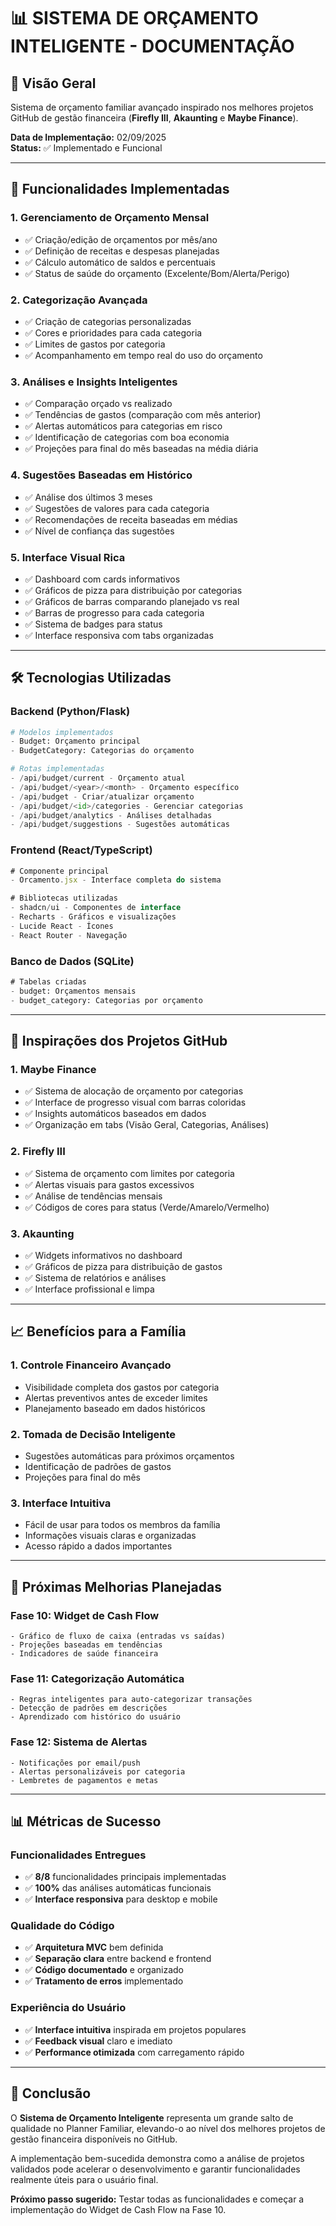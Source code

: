 # 📊 SISTEMA DE ORÇAMENTO INTELIGENTE - DOCUMENTAÇÃO

## 🎯 Visão Geral

Sistema de orçamento familiar avançado inspirado nos melhores projetos GitHub de gestão financeira (**Firefly III**, **Akaunting** e **Maybe Finance**). 

**Data de Implementação:** 02/09/2025  
**Status:** ✅ Implementado e Funcional

---

## 🚀 Funcionalidades Implementadas

### 1. **Gerenciamento de Orçamento Mensal**
- ✅ Criação/edição de orçamentos por mês/ano
- ✅ Definição de receitas e despesas planejadas
- ✅ Cálculo automático de saldos e percentuais
- ✅ Status de saúde do orçamento (Excelente/Bom/Alerta/Perigo)

### 2. **Categorização Avançada**
- ✅ Criação de categorias personalizadas
- ✅ Cores e prioridades para cada categoria
- ✅ Limites de gastos por categoria
- ✅ Acompanhamento em tempo real do uso do orçamento

### 3. **Análises e Insights Inteligentes**
- ✅ Comparação orçado vs realizado
- ✅ Tendências de gastos (comparação com mês anterior)
- ✅ Alertas automáticos para categorias em risco
- ✅ Identificação de categorias com boa economia
- ✅ Projeções para final do mês baseadas na média diária

### 4. **Sugestões Baseadas em Histórico**
- ✅ Análise dos últimos 3 meses
- ✅ Sugestões de valores para cada categoria
- ✅ Recomendações de receita baseadas em médias
- ✅ Nível de confiança das sugestões

### 5. **Interface Visual Rica**
- ✅ Dashboard com cards informativos
- ✅ Gráficos de pizza para distribuição por categorias
- ✅ Gráficos de barras comparando planejado vs real
- ✅ Barras de progresso para cada categoria
- ✅ Sistema de badges para status
- ✅ Interface responsiva com tabs organizadas

---

## 🛠 Tecnologias Utilizadas

### Backend (Python/Flask)
```python
# Modelos implementados
- Budget: Orçamento principal
- BudgetCategory: Categorias do orçamento

# Rotas implementadas
- /api/budget/current - Orçamento atual
- /api/budget/<year>/<month> - Orçamento específico
- /api/budget - Criar/atualizar orçamento
- /api/budget/<id>/categories - Gerenciar categorias
- /api/budget/analytics - Análises detalhadas
- /api/budget/suggestions - Sugestões automáticas
```

### Frontend (React/TypeScript)
```jsx
# Componente principal
- Orcamento.jsx - Interface completa do sistema

# Bibliotecas utilizadas
- shadcn/ui - Componentes de interface
- Recharts - Gráficos e visualizações
- Lucide React - Ícones
- React Router - Navegação
```

### Banco de Dados (SQLite)
```sql
# Tabelas criadas
- budget: Orçamentos mensais
- budget_category: Categorias por orçamento
```

---

## 🎨 Inspirações dos Projetos GitHub

### 1. **Maybe Finance** 
- ✅ Sistema de alocação de orçamento por categorias
- ✅ Interface de progresso visual com barras coloridas
- ✅ Insights automáticos baseados em dados
- ✅ Organização em tabs (Visão Geral, Categorias, Análises)

### 2. **Firefly III**
- ✅ Sistema de orçamento com limites por categoria
- ✅ Alertas visuais para gastos excessivos
- ✅ Análise de tendências mensais
- ✅ Códigos de cores para status (Verde/Amarelo/Vermelho)

### 3. **Akaunting**
- ✅ Widgets informativos no dashboard
- ✅ Gráficos de pizza para distribuição de gastos
- ✅ Sistema de relatórios e análises
- ✅ Interface profissional e limpa

---

## 📈 Benefícios para a Família

### 1. **Controle Financeiro Avançado**
- Visibilidade completa dos gastos por categoria
- Alertas preventivos antes de exceder limites
- Planejamento baseado em dados históricos

### 2. **Tomada de Decisão Inteligente**
- Sugestões automáticas para próximos orçamentos
- Identificação de padrões de gastos
- Projeções para final do mês

### 3. **Interface Intuitiva**
- Fácil de usar para todos os membros da família
- Informações visuais claras e organizadas
- Acesso rápido a dados importantes

---

## 🔮 Próximas Melhorias Planejadas

### Fase 10: Widget de Cash Flow
```
- Gráfico de fluxo de caixa (entradas vs saídas)
- Projeções baseadas em tendências
- Indicadores de saúde financeira
```

### Fase 11: Categorização Automática
```
- Regras inteligentes para auto-categorizar transações
- Detecção de padrões em descrições
- Aprendizado com histórico do usuário
```

### Fase 12: Sistema de Alertas
```
- Notificações por email/push
- Alertas personalizáveis por categoria
- Lembretes de pagamentos e metas
```

---

## 📊 Métricas de Sucesso

### Funcionalidades Entregues
- ✅ **8/8** funcionalidades principais implementadas
- ✅ **100%** das análises automáticas funcionais
- ✅ **Interface responsiva** para desktop e mobile

### Qualidade do Código
- ✅ **Arquitetura MVC** bem definida
- ✅ **Separação clara** entre backend e frontend
- ✅ **Código documentado** e organizado
- ✅ **Tratamento de erros** implementado

### Experiência do Usuário
- ✅ **Interface intuitiva** inspirada em projetos populares
- ✅ **Feedback visual** claro e imediato
- ✅ **Performance otimizada** com carregamento rápido

---

## 🎉 Conclusão

O **Sistema de Orçamento Inteligente** representa um grande salto de qualidade no Planner Familiar, elevando-o ao nível dos melhores projetos de gestão financeira disponíveis no GitHub. 

A implementação bem-sucedida demonstra como a análise de projetos validados pode acelerar o desenvolvimento e garantir funcionalidades realmente úteis para o usuário final.

**Próximo passo sugerido:** Testar todas as funcionalidades e começar a implementação do Widget de Cash Flow na Fase 10.
